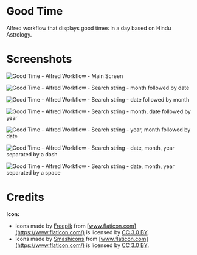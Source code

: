 # Good Time

Alfred workflow that displays good times in a day based on Hindu Astrology.

# Screenshots

![Good Time - Alfred Workflow - Main Screen](screenshots/Screenshot_1?raw=true "Good Time - Alfred Workflow - Main Screen")

![Good Time - Alfred Workflow - Search string - month followed by date](screenshots/Screenshot_2?raw=true "Good Time - Alfred Workflow - Search string - month followed by date")

![Good Time - Alfred Workflow - Search string - date followed by month](screenshots/Screenshot_3?raw=true "Good Time - Alfred Workflow - Search string - date followed by month")

![Good Time - Alfred Workflow - Search string - month, date followed by year](screenshots/Screenshot_4?raw=true "Good Time - Alfred Workflow - Search string - month, date followed by year")

![Good Time - Alfred Workflow - Search string - year, month followed by date](screenshots/Screenshot_5?raw=true "Good Time - Alfred Workflow - Search string - year, month followed by date")

![Good Time - Alfred Workflow - Search string - date, month, year separated by a dash](screenshots/Screenshot_6?raw=true "Good Time - Alfred Workflow - Search string - date, month, year separated by a dash")

![Good Time - Alfred Workflow - Search string - date, month, year separated by a space](screenshots/Screenshot_7?raw=true "Good Time - Alfred Workflow - Search string - date, month, year separated by a space")

# Credits

**Icon:**
- Icons made by [Freepik](https://www.freepik.com/) from [www.flaticon.com](https://www.flaticon.com/) is licensed by [CC 3.0 BY](http://creativecommons.org/licenses/by/3.0/).
- Icons made by [Smashicons](https://www.flaticon.com/authors/smashicons) from [www.flaticon.com](https://www.flaticon.com/) is licensed by [CC 3.0 BY](http://creativecommons.org/licenses/by/3.0/).
